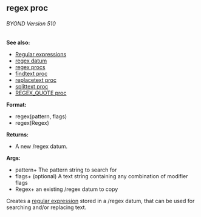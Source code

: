 ## regex proc 
###### BYOND Version 510
**See also:**
+   [Regular expressions](/ref/%7Bnotes%7D/regex.md) 
+   [regex datum](/ref/regex.md) 
+   [regex procs](/ref/regex/proc.md) 
+   [findtext proc](/ref/proc/findtext.md) 
+   [replacetext proc](/ref/proc/replacetext.md) 
+   [splittext proc](/ref/proc/splittext.md) 
+   [REGEX_QUOTE proc](/ref/proc/REGEX_QUOTE.md) 
<!-- -->
**Format:**
+   regex(pattern, flags)
+   regex(Regex)
<!-- -->
**Returns:**
+   A new /regex datum.
<!-- -->
**Args:**
+   pattern+ The pattern string to search for
+   flags+ (optional) A text string containing any combination of
    modifier flags
+   Regex+ an existing /regex datum to copy


Creates a [regular expression](/ref/%7Bnotes%7D/regex.md)  stored in
a /regex datum, that can be used for searching and/or replacing text.